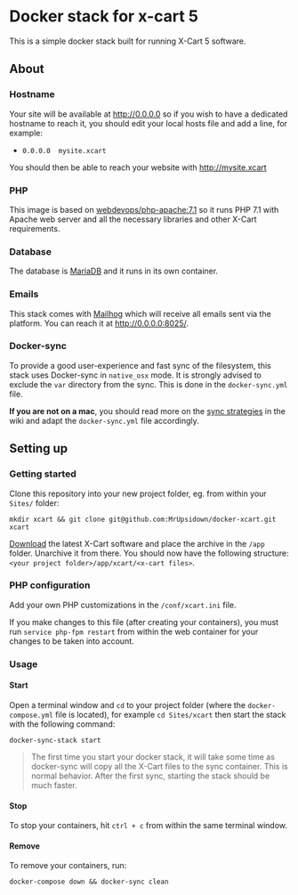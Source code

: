 # Docker stack for x-cart 5
This is a simple docker stack built for running X-Cart 5 software.

## About

### Hostname
Your site will be available at http://0.0.0.0 so if you wish to have a dedicated hostname to reach it, you should edit your local hosts file and add a line, for example:
* `0.0.0.0	mysite.xcart`

You should then be able to reach your website with http://mysite.xcart

### PHP
This image is based on [webdevops/php-apache:7.1](https://dockerfile.readthedocs.io/en/latest/content/DockerImages/dockerfiles/php-apache.html) so it runs PHP 7.1 with Apache web server and all the necessary libraries and other X-Cart requirements.

### Database
The database is [MariaDB](https://mariadb.org/) and it runs in its own container.

### Emails
This stack comes with [Mailhog](https://github.com/mailhog/MailHog) which will receive all emails sent via the platform. You can reach it at http://0.0.0.0:8025/.

### Docker-sync
To provide a good user-experience and fast sync of the filesystem, this stack uses Docker-sync in `native_osx` mode. It is strongly advised to exclude the `var` directory from the sync. This is done in the `docker-sync.yml` file.

**If you are not on a mac**, you should read more on the [sync strategies](https://github.com/EugenMayer/docker-sync/wiki/8.-Strategies) in the wiki and adapt the `docker-sync.yml` file accordingly. 

## Setting up

### Getting started

Clone this repository into your new project folder, eg. from within your `Sites/` folder:

`mkdir xcart && git clone git@github.com:MrUpsidown/docker-xcart.git xcart`

[Download](https://www.x-cart.com/download.html) the latest X-Cart software and place the archive in the `/app` folder. Unarchive it from there. You should now have the following structure: `<your project folder>/app/xcart/<x-cart files>`.

### PHP configuration
Add your own PHP customizations in the `/conf/xcart.ini` file.

If you make changes to this file (after creating your containers), you must run `service php-fpm restart` from within the web container for your changes to be taken into account.

### Usage

#### Start
Open a terminal window and `cd` to your project folder (where the `docker-compose.yml` file is located), for example `cd Sites/xcart` then start the stack with the following command:

`docker-sync-stack start`

> The first time you start your docker stack, it will take some time as docker-sync will copy all the X-Cart files to the sync container. This is normal behavior. After the first sync, starting the stack should be much faster.

#### Stop
To stop your containers, hit `ctrl + c` from within the same terminal window.

#### Remove
To remove your containers, run:

`docker-compose down && docker-sync clean`

